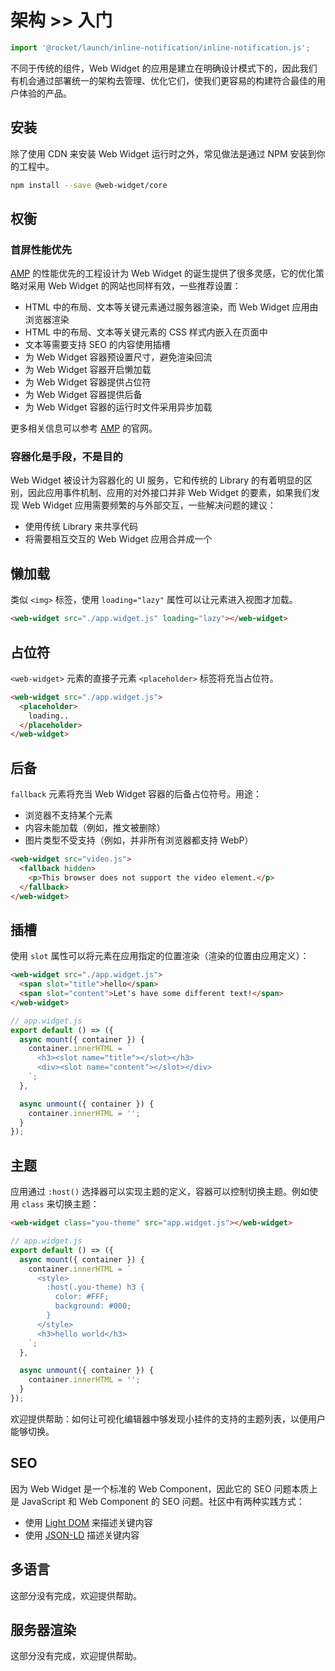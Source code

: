 # 架构 >> 入门

```js script
import '@rocket/launch/inline-notification/inline-notification.js';
```

不同于传统的组件，Web Widget 的应用是建立在明确设计模式下的，因此我们有机会通过部署统一的架构去管理、优化它们，使我们更容易的构建符合最佳的用户体验的产品。

## 安装

除了使用 CDN 来安装 Web Widget 运行时之外，常见做法是通过 NPM 安装到你的工程中。

```bash
npm install --save @web-widget/core
```

## 权衡

### 首屏性能优先

[AMP](https://amp.dev) 的性能优先的工程设计为 Web Widget 的诞生提供了很多灵感，它的优化策略对采用 Web Widget 的网站也同样有效，一些推荐设置：

* HTML 中的布局、文本等关键元素通过服务器渲染，而 Web Widget 应用由浏览器渲染
* HTML 中的布局、文本等关键元素的 CSS 样式内嵌入在页面中
* 文本等需要支持 SEO 的内容使用插槽
* 为 Web Widget 容器预设置尺寸，避免渲染回流
* 为 Web Widget 容器开启懒加载
* 为 Web Widget 容器提供占位符
* 为 Web Widget 容器提供后备
* 为 Web Widget 容器的运行时文件采用异步加载

更多相关信息可以参考 [AMP](https://amp.dev) 的官网。

### 容器化是手段，不是目的

Web Widget 被设计为容器化的 UI 服务，它和传统的 Library 的有着明显的区别，因此应用事件机制、应用的对外接口并非 Web Widget 的要素，如果我们发现 Web Widget 应用需要频繁的与外部交互，一些解决问题的建议：

* 使用传统 Library 来共享代码
* 将需要相互交互的 Web Widget 应用合并成一个

## 懒加载

类似 `<img>` 标签，使用 `loading="lazy"` 属性可以让元素进入视图才加载。

```html
<web-widget src="./app.widget.js" loading="lazy"></web-widget>
```

## 占位符

`<web-widget>` 元素的直接子元素 `<placeholder>` 标签将充当占位符。

```html
<web-widget src="./app.widget.js">
  <placeholder>
    loading..
  </placeholder>
</web-widget>
```

## 后备

`fallback` 元素将充当 Web Widget 容器的后备占位符号。用途：

* 浏览器不支持某个元素
* 内容未能加载（例如，推文被删除）
* 图片类型不受支持（例如，并非所有浏览器都支持 WebP）

```html
<web-widget src="video.js">
  <fallback hidden>
    <p>This browser does not support the video element.</p>
  </fallback>
</web-widget>
```

## 插槽

使用 `slot` 属性可以将元素在应用指定的位置渲染（渲染的位置由应用定义）：

```html
<web-widget src="./app.widget.js">
  <span slot="title">hello</span>
  <span slot="content">Let's have some different text!</span>
</web-widget>
```

```js
// app.widget.js
export default () => ({
  async mount({ container }) {
    container.innerHTML = `
      <h3><slot name="title"></slot></h3>
      <div><slot name="content"></slot></div>
    `;
  },

  async unmount({ container }) {
    container.innerHTML = '';
  }
});
```

## 主题

应用通过 `:host()` 选择器可以实现主题的定义，容器可以控制切换主题。例如使用 `class` 来切换主题：

```html
<web-widget class="you-theme" src="app.widget.js"></web-widget>
```

```js
// app.widget.js
export default () => ({
  async mount({ container }) {
    container.innerHTML = `
      <style>
        :host(.you-theme) h3 {
          color: #FFF;
          background: #000;
        }
      </style>
      <h3>hello world</h3>
    `;
  },

  async unmount({ container }) {
    container.innerHTML = '';
  }
});
```

<inline-notification type="tip">

欢迎提供帮助：如何让可视化编辑器中够发现小挂件的支持的主题列表，以便用户能够切换。

</inline-notification>

## SEO

因为 Web Widget 是一个标准的 Web Component，因此它的 SEO 问题本质上是 JavaScript 和 Web Component 的 SEO 问题。社区中有两种实践方式：

* 使用 [Light DOM](https://developers.google.com/web/fundamentals/web-components/shadowdom#lightdom) 来描述关键内容
* 使用 [JSON-LD](https://json-ld.org/) 描述关键内容

## 多语言

<inline-notification type="tip">

这部分没有完成，欢迎提供帮助。

</inline-notification>

## 服务器渲染

<inline-notification type="tip">

这部分没有完成，欢迎提供帮助。

</inline-notification>